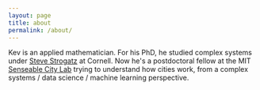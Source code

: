 ```yaml
---
layout: page
title: about
permalink: /about/
---
```


Kev is an applied mathematician. For his PhD, he studied complex systems under [Steve Strogatz](http://www.stevenstrogatz.com/) at Cornell. Now he's a postdoctoral fellow at the MIT [Senseable City Lab](http://senseable.mit.edu/) trying to understand how cities work, from a complex systems / data science / machine learning perspective.

